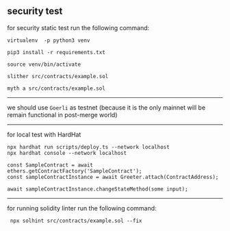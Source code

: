 ## security test
for security static test run the following command:
```
virtualenv  -p python3 venv

pip3 install -r requirements.txt

source venv/bin/activate

slither src/contracts/example.sol

myth a src/contracts/example.sol

```
***

we should use `Goerli` as testnet
(because it is the only mainnet will be remain functional in post-merge world)

***
for local test with HardHat
```
npx hardhat run scripts/deploy.ts --network localhost 
npx hardhat console --network localhost 

const SampleContract = await ethers.getContractFactory('SampleContract');
const sampleContractInstance = await Greeter.attach(ContractAddress);

await sampleContractInstance.changeStateMethod(some input);
```
***
for running solidity linter run the following command:
```
 npx solhint src/contracts/example.sol --fix 
```